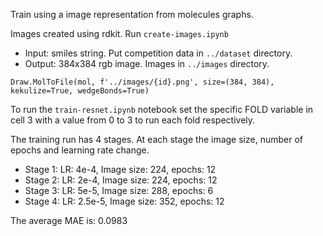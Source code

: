 Train using a image representation from molecules graphs.

Images created using rdkit. Run `create-images.ipynb`

- Input: smiles string. Put competition data in `../dataset` directory.
- Output: 384x384 rgb image. Images in `../images` directory.

```mol = Chem.MolFromSmiles(smiles)
Draw.MolToFile(mol, f'../images/{id}.png', size=(384, 384), kekulize=True, wedgeBonds=True)
```

To run the `train-resnet.ipynb` notebook set the specific FOLD variable in cell 3 with a value from 0 to 3 to run each fold respectively.

The training run has 4 stages. At each stage the image size, number of epochs and learning rate change.
- Stage 1: LR: 4e-4, Image size: 224, epochs: 12
- Stage 2: LR: 2e-4, Image size: 224, epochs: 12
- Stage 3: LR: 5e-5, Image size: 288, epochs: 6
- Stage 4: LR: 2.5e-5, Image size: 352, epochs: 12

The average MAE is: 0.0983
